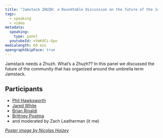 ```yaml
---
title: "Jamstack ZHUZH: a Roundtable Discussion on the future of the Jamstack Community"
tags:
  - speaking
  - video
metadata:
  speaking:
    type: panel
  youtubeId: xVmKdCi-Gpo
medialength: 69 min
opengraphSkipFace: true
---
```

<div><youtube-lite-player @slug="{{ metadata.youtubeId }}" @label="{{ title }}"></youtube-lite-player></div>

Jamstack needs a Zhuzh. What’s a Zhuzh?? In this panel we discussed the future of the community that has organized around the umbrella term Jamstack.

## Participants

* [Phil Hawksworth](https://www.hawksworx.com/)
* [Jared White](https://jaredwhite.com/)
* [Brian Rinaldi](https://remotesynthesis.com/)
* [Brittney Postma](https://brittneypostma.com/)
* and moderated by Zach Leatherman (it me)

_[Poster image by Nicolas Hoizey](https://unsplash.com/photos/dysl7LZ7bSM)_
